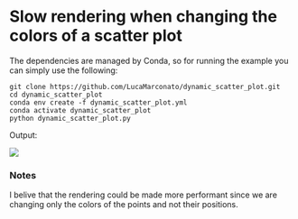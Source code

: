 # Slow rendering when changing the colors of a scatter plot

The dependencies are managed by Conda, so for running the example you can simply use the following:

```
git clone https://github.com/LucaMarconato/dynamic_scatter_plot.git
cd dynamic_scatter_plot
conda env create -f dynamic_scatter_plot.yml
conda activate dynamic_scatter_plot
python dynamic_scatter_plot.py
```

Output:

![](dynamic_scatter_plot.gif)

### Notes
I belive that the rendering could be made more performant since we are changing only the colors of the points and not their positions.
